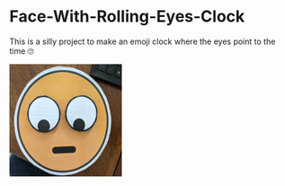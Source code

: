 # Face-With-Rolling-Eyes-Clock
This is a silly project to make an emoji clock where the eyes point to the time 🙄

<img src="/PXL_20210426_195102485.jpg" width="200" height="200" />
